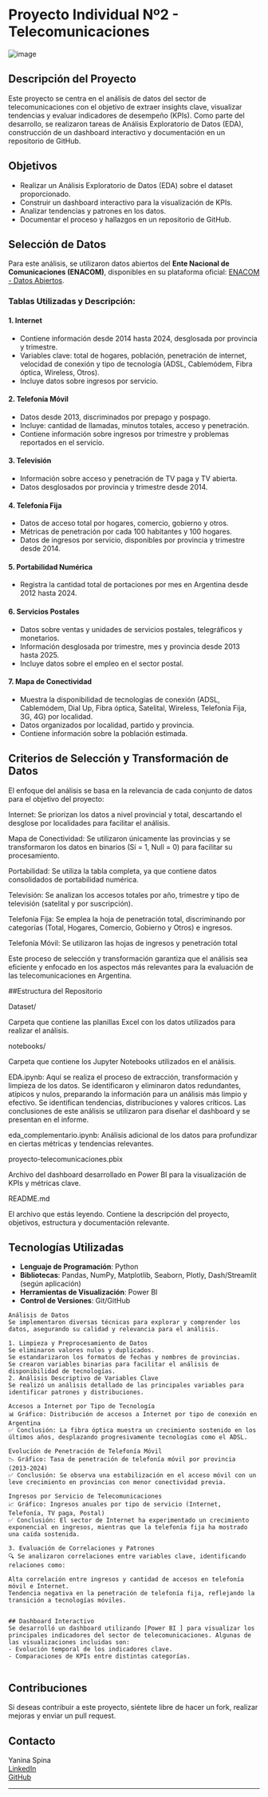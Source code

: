 # Proyecto Individual Nº2 - Telecomunicaciones

![image](https://github.com/user-attachments/assets/e018fdf8-3b05-4aba-9d7d-6456f423b1d0)

## Descripción del Proyecto
Este proyecto se centra en el análisis de datos del sector de telecomunicaciones con el objetivo de extraer insights clave, visualizar tendencias y evaluar indicadores de desempeño (KPIs). Como parte del desarrollo, se realizaron tareas de Análisis Exploratorio de Datos (EDA), construcción de un dashboard interactivo y documentación en un repositorio de GitHub.

## Objetivos
- Realizar un Análisis Exploratorio de Datos (EDA) sobre el dataset proporcionado.
- Construir un dashboard interactivo para la visualización de KPIs.
- Analizar tendencias y patrones en los datos.
- Documentar el proceso y hallazgos en un repositorio de GitHub.

## Selección de Datos
Para este análisis, se utilizaron datos abiertos del **Ente Nacional de Comunicaciones (ENACOM)**, disponibles en su plataforma oficial: [ENACOM - Datos Abiertos](https://indicadores.enacom.gob.ar/datos-abiertos-servicios).

### Tablas Utilizadas y Descripción:
#### 1. **Internet**
- Contiene información desde 2014 hasta 2024, desglosada por provincia y trimestre.
- Variables clave: total de hogares, población, penetración de internet, velocidad de conexión y tipo de tecnología (ADSL, Cablemódem, Fibra óptica, Wireless, Otros).
- Incluye datos sobre ingresos por servicio.

#### 2. **Telefonía Móvil**
- Datos desde 2013, discriminados por prepago y pospago.
- Incluye: cantidad de llamadas, minutos totales, acceso y penetración.
- Contiene información sobre ingresos por trimestre y problemas reportados en el servicio.

#### 3. **Televisión**
- Información sobre acceso y penetración de TV paga y TV abierta.
- Datos desglosados por provincia y trimestre desde 2014.

#### 4. **Telefonía Fija**
- Datos de acceso total por hogares, comercio, gobierno y otros.
- Métricas de penetración por cada 100 habitantes y 100 hogares.
- Datos de ingresos por servicio, disponibles por provincia y trimestre desde 2014.

#### 5. **Portabilidad Numérica**
- Registra la cantidad total de portaciones por mes en Argentina desde 2012 hasta 2024.

#### 6. **Servicios Postales**
- Datos sobre ventas y unidades de servicios postales, telegráficos y monetarios.
- Información desglosada por trimestre, mes y provincia desde 2013 hasta 2025.
- Incluye datos sobre el empleo en el sector postal.

#### 7. **Mapa de Conectividad**
- Muestra la disponibilidad de tecnologías de conexión (ADSL, Cablemódem, Dial Up, Fibra óptica, Satelital, Wireless, Telefonía Fija, 3G, 4G) por localidad.
- Datos organizados por localidad, partido y provincia.
- Contiene información sobre la población estimada.

## Criterios de Selección y Transformación de Datos

El enfoque del análisis se basa en la relevancia de cada conjunto de datos para el objetivo del proyecto:

Internet: Se priorizan los datos a nivel provincial y total, descartando el desglose por localidades para facilitar el análisis.

Mapa de Conectividad: Se utilizaron únicamente las provincias y se transformaron los datos en binarios (Sí = 1, Null = 0) para facilitar su procesamiento.

Portabilidad: Se utiliza la tabla completa, ya que contiene datos consolidados de portabilidad numérica.

Televisión: Se analizan los accesos totales por año, trimestre y tipo de televisión (satelital y por suscripción).

Telefonía Fija: Se emplea la hoja de penetración total, discriminando por categorías (Total, Hogares, Comercio, Gobierno y Otros) e ingresos.

Telefonía Móvil: Se utilizaron las hojas de ingresos y penetración total

Este proceso de selección y transformación garantiza que el análisis sea eficiente y enfocado en los aspectos más relevantes para la evaluación de las telecomunicaciones en Argentina.


##Estructura del Repositorio

Dataset/

Carpeta que contiene las planillas Excel con los datos utilizados para realizar el análisis.

notebooks/

Carpeta que contiene los Jupyter Notebooks utilizados en el análisis.

EDA.ipynb: Aquí se realiza el proceso de extracción, transformación y limpieza de los datos. Se identificaron y eliminaron datos redundantes, atípicos y nulos, preparando la información para un análisis más limpio y efectivo. Se identifican tendencias, distribuciones y valores críticos. Las conclusiones de este análisis se utilizaron para diseñar el dashboard y se presentan en el informe.

eda_complementario.ipynb: Análisis adicional de los datos para profundizar en ciertas métricas y tendencias relevantes.

proyecto-telecomunicaciones.pbix

Archivo del dashboard desarrollado en Power BI para la visualización de KPIs y métricas clave.

README.md

El archivo que estás leyendo. Contiene la descripción del proyecto, objetivos, estructura y documentación relevante.
## Tecnologías Utilizadas
- **Lenguaje de Programación**: Python
- **Bibliotecas**: Pandas, NumPy, Matplotlib, Seaborn, Plotly, Dash/Streamlit (según aplicación)
- **Herramientas de Visualización**: Power BI 
- **Control de Versiones**: Git/GitHub


```
Análisis de Datos
Se implementaron diversas técnicas para explorar y comprender los datos, asegurando su calidad y relevancia para el análisis.

1. Limpieza y Preprocesamiento de Datos
Se eliminaron valores nulos y duplicados.
Se estandarizaron los formatos de fechas y nombres de provincias.
Se crearon variables binarias para facilitar el análisis de disponibilidad de tecnologías.
2. Análisis Descriptivo de Variables Clave
Se realizó un análisis detallado de las principales variables para identificar patrones y distribuciones.

Accesos a Internet por Tipo de Tecnología
📊 Gráfico: Distribución de accesos a Internet por tipo de conexión en Argentina
✅ Conclusión: La fibra óptica muestra un crecimiento sostenido en los últimos años, desplazando progresivamente tecnologías como el ADSL.

Evolución de Penetración de Telefonía Móvil
📉 Gráfico: Tasa de penetración de telefonía móvil por provincia (2013-2024)
✅ Conclusión: Se observa una estabilización en el acceso móvil con un leve crecimiento en provincias con menor conectividad previa.

Ingresos por Servicio de Telecomunicaciones
📈 Gráfico: Ingresos anuales por tipo de servicio (Internet, Telefonía, TV paga, Postal)
✅ Conclusión: El sector de Internet ha experimentado un crecimiento exponencial en ingresos, mientras que la telefonía fija ha mostrado una caída sostenida.

3. Evaluación de Correlaciones y Patrones
🔍 Se analizaron correlaciones entre variables clave, identificando relaciones como:

Alta correlación entre ingresos y cantidad de accesos en telefonía móvil e Internet.
Tendencia negativa en la penetración de telefonía fija, reflejando la transición a tecnologías móviles.


## Dashboard Interactivo
Se desarrolló un dashboard utilizando [Power BI ] para visualizar los principales indicadores del sector de telecomunicaciones. Algunas de las visualizaciones incluidas son:
- Evolución temporal de los indicadores clave.
- Comparaciones de KPIs entre distintas categorías.


   ```

## Contribuciones
Si deseas contribuir a este proyecto, siéntete libre de hacer un fork, realizar mejoras y enviar un pull request.

## Contacto
Yanina Spina  
[LinkedIn](https://www.linkedin.com/in/yaninaspina)  
[GitHub](https://github.com/YaninaSpina)

---


